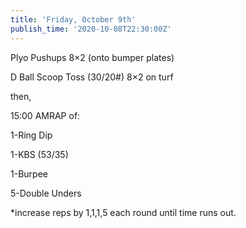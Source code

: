```yaml
---
title: 'Friday, October 9th'
publish_time: '2020-10-08T22:30:00Z'
---
```


Plyo Pushups 8×2 (onto bumper plates)

D Ball Scoop Toss (30/20\#) 8×2 on turf

then,

15:00 AMRAP of:

1-Ring Dip

1-KBS (53/35)

1-Burpee

5-Double Unders

\*increase reps by 1,1,1,5 each round until time runs out.

